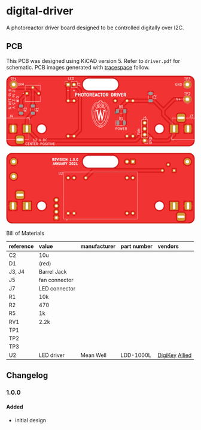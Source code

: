 # digital-driver

A photoreactor driver board designed to be controlled digitally over I2C.

## PCB

This PCB was designed using KiCAD version 5.
Refer to `driver.pdf` for schematic.
PCB images generated with [tracespace](https://github.com/tracespace/tracespace) follow.

![top](./top.png "PCB top view")

![bottom](./bottom.png "PCB bottom view")

Bill of Materials

| reference      | value         | manufacturer | part number | vendors |
| :------------- | :------------ | :----------- | :---------- | :------ |
| C2             | 10u           |              |             |         |
| D1             | (red)         |              |             |         |
| J3, J4         | Barrel Jack   |              |             |         |
| J5             | fan connector |              |             |         |
| J7             | LED connector |              |             |         |
| R1             | 10k           |              |             |         |
| R2             | 470           |              |             |         |
| R5             | 1k            |              |             |         |
| RV1            | 2.2k          |              |             |         |
| TP1            |               |              |             |         |
| TP2            |               |              |             |         |
| TP3            |               |              |             |         |
| U2             | LED driver    | Mean Well    | LDD-1000L   | [DigiKey](https://www.digikey.com/en/products/detail/mean-well-usa-inc/LDD-1000L/7704722) [Allied](https://www.alliedelec.com/product/mean-well/ldd-1000l/70345765/) |

## Changelog

### 1.0.0

#### Added
- initial design

